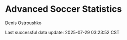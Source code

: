 # Advanced Soccer Statistics
Denis Ostroushko

<!-- gfm -->

Last successful data update: 2025-07-29 03:23:52 CST
